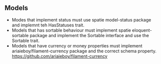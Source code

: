 ## Models
- Modes that implement status must use spatie model-status package and implemnt teh HasStatuses trait.
- Models that has sortable behaviour must implement spatie eloquent-sortable package and implement the Sortable interface and use the Sortable trait.
- Models that have currency or money properties must implement ariaieboy/filament-currency package and the correct schema property. https://github.com/ariaieboy/filament-currency
